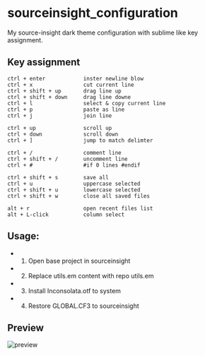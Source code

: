 # sourceinsight_configuration
My source-insight dark theme configuration with sublime like key assignment.
## Key assignment
```
ctrl + enter			inster newline blow
ctrl + x				cut current line
ctrl + shift + up 		drag line up
ctrl + shift + down		drag line downe
ctrl + l				select & copy current line
ctrl + p				paste as line
ctrl + j				join line

ctrl + up				scroll up
ctrl + down				scroll down
ctrl + ]				jump to match delimter

ctrl + /				comment line
ctrl + shift + /		uncomment line
ctrl + #				#if 0 lines #endif

ctrl + shift + s 		save all
ctrl + u				uppercase selected
ctrl + shift + u		lowercase selected
ctrl + shift + w 		close all saved files

alt + r					open recent files list
alt + L-click			column select
```
## Usage:
*  	1. Open base project in sourceinsight
 	
* 	2. Replace utils.em content with repo utils.em

*	3. Install Inconsolata.otf to system

*	4. Restore GLOBAL.CF3 to sourceinsight
 
## Preview
![preview](https://stephenyin.github.io/images/blog/si.png)